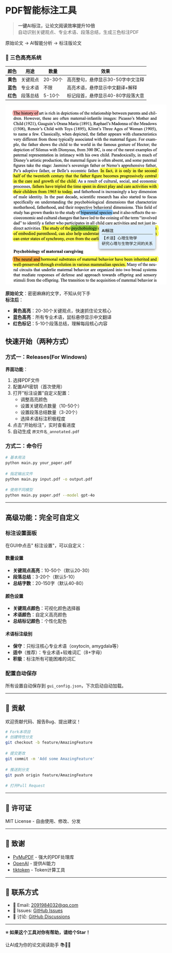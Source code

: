 # PDF智能标注工具 

> **一键AI标注，让论文阅读效率提升10倍**  
> 自动识别关键观点、专业术语、段落总结，生成三色标注PDF

原始论文 → AI智能分析 → 标注版论文

### 🎨 三色高亮系统

| 颜色 | 用途 | 数量 | 效果 |
|------|------|------|------|
| **黄色** | 关键观点 | 20-30个 | 高亮整句，悬停显示30-50字中文注释 |
| **蓝色** | 专业术语 | 不限 | 高亮术语，悬停显示中文翻译+解释 |
| **红色** | 段落总结 | 5-10个 | 标记段首，悬停显示40-80字段落大意 |

![demo](img/demo.png)

**原始论文**：密密麻麻的文字，不知从何下手  
**标注后**：

- **黄色高亮**：20-30个关键观点，快速抓住论文核心
- **蓝色高亮**：所有专业术语，鼠标悬停显示中文翻译
- **红色标记**：5-10个段落总结，理解每段核心内容

##  快速开始（两种方式）

### 方式一：Releases(For Windows)

**界面功能**：

1. 选择PDF文件
2. 配置API密钥（首次使用）
3. 打开"标注设置"自定义配置：
   - 调整高亮颜色
   - 设置关键观点数量（10-50个）
   - 设置段落总结数量（3-20个）
   - 选择术语标注积极程度
4.  点击"开始标注"，实时查看进度
5. 自动生成 `原文件名_annotated.pdf`

### 方式二：命令行 

```bash
# 基本用法
python main.py your_paper.pdf

# 指定输出文件
python main.py input.pdf -o output.pdf

# 使用不同模型
python main.py paper.pdf --model gpt-4o
```

---

##  高级功能：完全可自定义

### 标注设置面板

在GUI中点击" 标注设置"，可以自定义：

#### 数量设置
- **关键观点高亮**：10-50个（默认20-30）
- **段落总结**：3-20个（默认5-10）
- **总结字数**：20-150字（默认40-80）

####  颜色设置
- **关键观点颜色**：可视化颜色选择器
- **术语颜色**：自定义高亮颜色
- **总结标记颜色**：个性化配色

#### 术语标注级别
- **保守**：只标注核心专业术语（oxytocin, amygdala等）
- **适中**（推荐）：专业术语+较难词汇（8+字母）
- **积极**：标注所有可能困难的词汇

### 配置自动保存

所有设置自动保存到 `gui_config.json`，下次启动自动加载。

---

## 🤝 贡献

欢迎贡献代码、报告Bug、提出建议！

```bash
# Fork本项目
# 创建特性分支
git checkout -b feature/AmazingFeature

# 提交更改
git commit -m 'Add some AmazingFeature'

# 推送到分支
git push origin feature/AmazingFeature

# 打开Pull Request
```

---

## 📄 许可证

MIT License - 自由使用、修改、分发

---

## 🙏 致谢

- [PyMuPDF](https://pymupdf.readthedocs.io/) - 强大的PDF处理库
- [OpenAI](https://openai.com/) - 提供AI能力
- [tiktoken](https://github.com/openai/tiktoken) - Token计算工具

---

## 💬 联系方式

- 📧 Email: 2091984032@qq.com
- 🐛 Issues: [GitHub Issues](https://github.com/DqChen77/pdf-annotator/issues)
- 💬 讨论: [GitHub Discussions](https://github.com/DqChen77/pdf-annotator/discussions)

---



**⭐ 如果这个工具对你有帮助，请给个Star！**

让AI成为你的论文阅读助手 📚🤖✨

